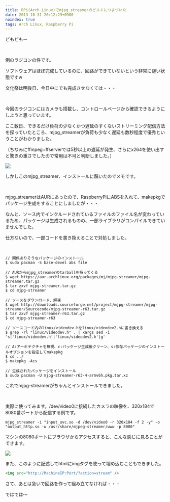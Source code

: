 ```yaml
---
title: RPi(Arch Linux)でmjpg_streamerのビルドにつまづいた
date: 2013-10-31 20:12:29+0900
noindex: true
tags: Arch Linux, Raspberry Pi
---
```

どもどもー

&nbsp;

例のラジコンの件です。

ソフトウェアはほぼ完成しているのに、回路ができていないという非常に謎い状態ですw

文化祭は明後日、今日中にでも完成させなくては・・・

&nbsp;

今回のラジコンにはカメラも搭載し、コントロールページから確認できるようにしようと思っています。

ここ数日、できるだけ負荷の少なくかつ遅延のすくないストリーミング配信方法を探っていたところ、mjpg_streamerが負荷も少なく遅延も数秒程度で優秀ということがわかりました。

<span class="fontsize1">（ちなみにffmpeg+ffserverでは5秒以上の遅延が発生、さらにx264を使い出すと驚きの重さでしたので常用は不可と判断しました。）</span>

<img src="https://lh6.googleusercontent.com/-aYVsWTDc084/UnI4sFLXKqI/AAAAAAAACrc/uqHlrYcMCRo/s640/IMG_1235.JPG" />

しかしこのmjpg_streamer、インストールに躓いたのでメモです。

&nbsp;

mjpg_streamerはAURにあったので、RaspberryPiにABSを入れて、makepkgでパッケージ生成をすることにしましたが・・・

なんと、ソース内でインクルードされているファイルのファイル名が変わっているため、パッケージは生成されるものの、一部ライブラリがコンパイルできていませんでした。

仕方ないので、一部コードを書き換えることで対処しました。

&nbsp;

```
// 関係ありそうなパッケージのインストール
$ sudo pacman -S base-devel abs file

// AURからmjpg_streamerのtarballを持ってくる
$ wget https://aur.archlinux.org/packages/mj/mjpg-streamer/mjpg-streamer.tar.gz
$ tar zxvf mjpg-streamer.tar.gz
$ cd mjpg-streamer

// ソースをダウンロード、解凍
$ wget http://downloads.sourceforge.net/project/mjpg-streamer/mjpg-streamer/Sourcecode/mjpg-streamer-r63.tar.gz
$ tar zxvf mjpg-streamer-r63.tar.gz
$ cd mjpg-streamer-r63

// ソースコード内のlinux/videodev.hをlinux/videodev2.hに書き換える
$ grep -rl "linux/videodev.h" . | xargs sed -i 's|'linux/videodev.h'|'linux/videodev2.h'|g'

// A:アーキテクチャを無視、c:パッケージ生成後クリーン、s:依存パッケージのインストールオプションを指定してmakepkg
$ cd ../
$ makepkg -Acs

// 生成されたパッケージをインストール
$ sudo pacman -U mjpg-streamer-r63-4-armv6h.pkg.tar.xz
```

これでmjpg-streamerがちゃんとインストールできました。

&nbsp;

実際に使ってみます。/dev/video0に接続したカメラの映像を、320x184で8080番ポートから配信する例です。

```
mjpg_streamer -i "input_uvc.so -d /dev/video0 -r 320x184 -f 2 -y" -o "output_http.so -w /usr/share/mjpeg-streamer/www -p 8080"
```

マシンの8080ポートにブラウザからアクセスすると、こんな感じに見ることができます。

<img src="https://lh3.googleusercontent.com/-En1A7SAN2kg/UnI48-656hI/AAAAAAAACrk/GeVxj6A628s/s640/2013-10-31-195706_1920x1080_scrot.png" />

また、このように記述してhtmlにimgタグを使って埋め込むこともできました。

```html
<img src="http://MachineIP:Port/?action=stream" />
```

さて、あとは急いで回路を作って組み立てなければ・・・

ではでは〜
